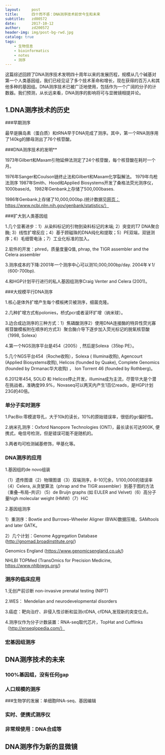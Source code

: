 ```yaml
---
layout:     post
title:      四十而不惑：DNA测序技术前世今生和未来
subtitle:   zd00572
date:       2017-10-12
author:     zd200572
header-img: img/post-bg-rwd.jpg
catalog: true
tags:
    - 生物信息
    - bioinformatics
    - notes
    - 测序
---
```

这篇综述回顾了DNA测序技术发明四十周年以来的发展历程，规模从几个碱基对第一个人类基因组，我们已经见证了多个技术革命和增长，现在获得的百万人和其他多种的基因组。DNA测序技术已被广泛地使用，包括作为一个广阔的分子的计数器。我们预测，从长远来看，DNA测序的影响将可与显微镜相提并论。
## 1.DNA测序技术的历史

###早期测序

最早是胰岛素（蛋白质）和tRNA早于DNA完成了测序。其中，第一个RNA测序用了140kg的酵母测出了76个核苷酸。

###DNA测序技术的发明**

1973年Gilbert和Maxam引物延伸法测定了24个核苷酸，每个核苷酸在耗时一个月。

1976年Sanger和Coulson链终止法和Gilbert和Maxam化学裂解法。
1979年鸟枪法测序
1987年Smith、Hood和Applied Biosystems开发了桑格法荧光测序仪，1000base/d。
1982年Genbank上存储了500,000bases.

1986年Genbank上存储了10,000,000bp.(统计数据见[网页：](https://www.ncbi.nlm.nih.gov/genbank/statistics/）)https://www.ncbi.nlm.nih.gov/genbank/statistics/）

###扩大到人类基因组

1.几个显著进步：1）从染料标记的引物到染料标记的末端; 2）突变的T7 DNA聚合酶; 3）线性扩增反应；4）基于顾磁珠的DNA纯化和提取；5）PE双端，双链测序；6）毛细管电泳；7）工业化标准的加入。

2.软件的开发：phred，质量度量Q值, phrap, the TIGR assembler and the Celera assembler

3.测序成本的下降:2001年一个测序中心可以测10,000,000bp/day. 2004年￥1/（600-700bp).

4.和HGP计划平行进行的私人基因组测序Craig Venter and Celera (2001)。

###大规模平行DNA测序

1.核心是体外扩增产生每个模板拷贝被测序，细菌克隆。

2.几种扩增方式有polonies，桥式pcr或者滚环扩增（纳米球）。

3.边合成边测序的三种方式：1）焦磷酸测序2）使用DNA连接酶的特异性荧光寡核苷酸模板附在顺序的方式3）聚合酶介导下逐步加入荧光标记的脱氧核苷酸（1998, Solexa）

4.第一个NGS测序平台是454（2005）, 然后是Solexa（35bp PE）。

5.几个NGS平台454（Roche收购），Solexa ( Illumina收购), Agencourt  (Applied Biosystems收购), Helicos  (founded by Quake), Complete Genomics  (founded by Drmanac华大收购) ， Ion Torrent 46 (founded by Rothberg)。

6.2012年454, SOLiD 和 Helicos停止开发，illumina成为主流，尽管华大是个潜在挑战者。准确度99.9%，Novaseq可以两天内产生1百亿reads，是HGP计划23G的40倍。

### 单分子实时测序

1.PacBio:零模波导孔，大于10k的读长，10%的原始错误率，很低的gc偏好性。

2.纳米孔测序：Oxford Nanopore Technologies (ONT)，最长读长可达900K, 便携式，电信号检测，但是错误可能不是随机的。

3.两者均可检测碱基修饰，甲基化等。

### DNA测序的应用

1.基因组的de novo组装

（1）遗传图谱（2）物理图谱（3）双端测序，8-10冗余，1/100,000的错误率（4）Celera, 从贪婪算法（phrap and the TIGR ­assembler）到基于图的方法（重叠–布局–­共识）（5）de Bruijn graphs (如 EULER and Velvet)（6）高分子量high molecular weight (HMW)（7）HiC

2.基因组测序

1）重测序：Bowtie and Burrows–Wheeler Aligner (BWA)数据压缩，SAMtools and later GATK。

2）几个计划：Genome Aggregation Database (http://gnomad.broadinstitute.org/)

Genomics England (https://www.genomicsengland.co.uk/)

NHLBI TOPMed (TransOmics for Precision Medicine, https://www.nhlbiwgs.org/)

### 测序的临床应用

1.无创产前诊断 non-invasive prenatal testing (NIPT)

2.WES： Mendelian and neurodevelopmental disorders

3.癌症：靶向治疗、非侵入性诊断和监测ctDNA, cfDNA,发现新的突变位点。

4.测序仪作为分子计数装置：RNA-seq取代芯片，TopHat and Cufflinks（http://enseqlopedia.com/）

### 宏基因组测序

## DNA测序技术的未来

### 100%基因组，没有任何gap

### 人口规模的测序

###生物学的发展：单细胞RNA-seq、基因编辑

### 实时、便携式测序仪

### 非常规使用：DNA合成等 

##         DNA测序作为新的显微镜 



